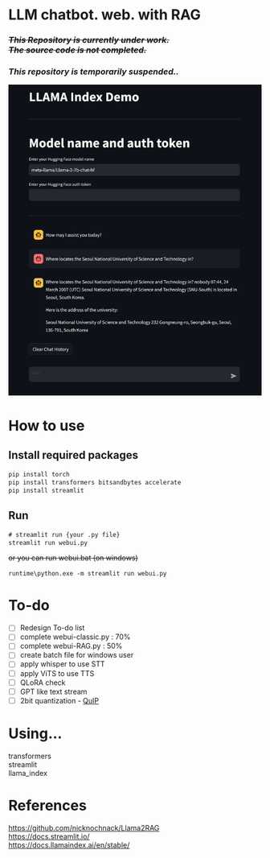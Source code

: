 # LLM chatbot. web. with RAG
### *~~This Repository is currently under work.</br>The source code is not completed.~~*
### *This repository is temporarily suspended..*
![demo/screenshot.png](https://github.com/kreamsoup-SH/llm-chat-web-withRAG/blob/main/demo/screenshot.png)

# How to use
## Install required packages
```
pip install torch
pip install transformers bitsandbytes accelerate
pip install streamlit
```

## Run
```
# streamlit run {your .py file}
streamlit run webui.py
```

~~or you can run webui.bat (on windows)~~
```
runtime\python.exe -m streamlit run webui.py
```

# To-do
- [ ] Redesign To-do list
- [ ] complete webui-classic.py : 70%
- [ ] complete webui-RAG.py : 50%
- [ ] create batch file for windows user
- [ ] apply whisper to use STT
- [ ] apply ViTS to use TTS
- [ ] QLoRA check
- [ ] GPT like text stream
- [ ] 2bit quantization - [QuIP](https://github.com/Cornell-RelaxML/quip-sharp)

# Using...
transformers  
streamlit  
llama_index  

# References
https://github.com/nicknochnack/Llama2RAG  
https://docs.streamlit.io/  
https://docs.llamaindex.ai/en/stable/  
